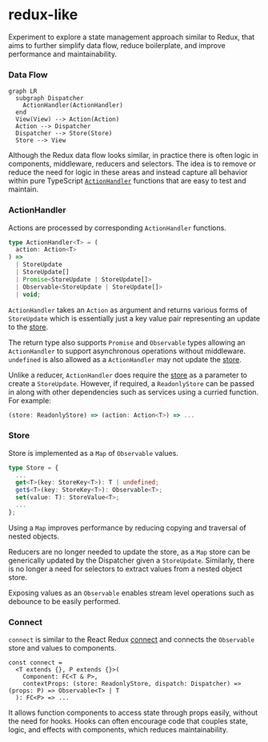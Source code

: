 # redux-like

Experiment to explore a state management approach similar to Redux, that aims to further simplify data flow, reduce boilerplate, and improve performance and maintainability.

### Data Flow

```mermaid
graph LR
  subgraph Dispatcher
    ActionHandler(ActionHandler)
  end
  View(View) --> Action(Action)
  Action --> Dispatcher
  Dispatcher --> Store(Store)
  Store --> View
```

Although the Redux data flow looks similar, in practice there is often logic in components, middleware, reducers and selectors. The idea is to remove or reduce the need for logic in these areas and instead capture all behavior within pure TypeScript [`ActionHandler`](#actionhandler) functions that are easy to test and maintain.

### ActionHandler

Actions are processed by corresponding `ActionHandler` functions.

```ts
type ActionHandler<T> = (
  action: Action<T>
) =>
  | StoreUpdate
  | StoreUpdate[]
  | Promise<StoreUpdate | StoreUpdate[]>
  | Observable<StoreUpdate | StoreUpdate[]>
  | void;
```

`ActionHandler` takes an `Action` as argument and returns various forms of `StoreUpdate` which is essentially just a key value pair representing an update to the [store](#store).

The return type also supports `Promise` and `Observable` types allowing an `ActionHandler` to support asynchronous operations without middleware. `undefined` is also allowed as a `ActionHandler` may not update the [store](#store).

Unlike a reducer, `ActionHandler` does require the [store](#store) as a parameter to create a `StoreUpdate`. However, if required, a `ReadonlyStore` can be passed in along with other dependencies such as services using a curried function. For example:

```ts
(store: ReadonlyStore) => (action: Action<T>) => ...
```

### Store

Store is implemented as a `Map` of `Observable` values.

```ts
type Store = {
  ...
  get<T>(key: StoreKey<T>): T | undefined;
  get$<T>(key: StoreKey<T>): Observable<T>;
  set(value: T): StoreValue<T>;
  ...
};
```

Using a `Map` improves performance by reducing copying and traversal of nested objects.

Reducers are no longer needed to update the store, as a `Map` store can be generically updated by the Dispatcher given a `StoreUpdate`. Similarly, there is no longer a need for selectors to extract values from a nested object store.

Exposing values as an `Observable` enables stream level operations such as debounce to be easily performed.

### Connect

`connect` is similar to the React Redux [connect](https://react-redux.js.org/api/connect) and connects the `Observable` store and values to components.

```tsx
const connect =
  <T extends {}, P extends {}>(
    Component: FC<T & P>,
    contextProps: (store: ReadonlyStore, dispatch: Dispatcher) => (props: P) => Observable<T> | T
  ): FC<P> => ...
```

It allows function components to access state through props easily, without the need for hooks. Hooks can often encourage code that couples state, logic, and effects with components, which reduces maintainability.
